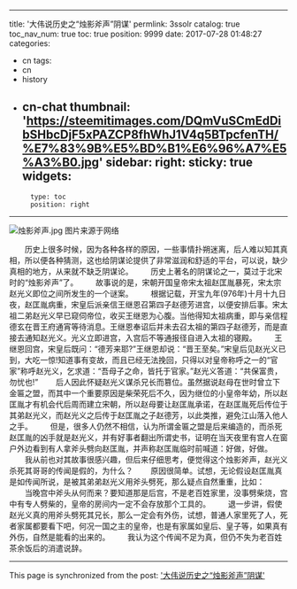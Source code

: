 
---
title: '大伟说历史之“烛影斧声”阴谋'
permlink: 3ssolr
catalog: true
toc_nav_num: true
toc: true
position: 9999
date: 2017-07-28 01:48:27
categories:
- cn
tags:
- cn
- history
- cn-chat
thumbnail: 'https://steemitimages.com/DQmVuSCmEdDibSHbcDjF5xPAZCP8fhWhJ1V4q5BTpcfenTH/%E7%83%9B%E5%BD%B1%E6%96%A7%E5%A3%B0.jpg'
sidebar:
    right:
        sticky: true
widgets:
    -
        type: toc
        position: right
---


![烛影斧声.jpg](https://steemitimages.com/DQmVuSCmEdDibSHbcDjF5xPAZCP8fhWhJ1V4q5BTpcfenTH/%E7%83%9B%E5%BD%B1%E6%96%A7%E5%A3%B0.jpg)
图片来源于网络

　　历史上很多时候，因为各种各样的原因，一些事情扑朔迷离，后人难以知其真相，所以便各种猜测，这也给阴谋论提供了非常滋润和舒适的平台，可以说，缺少真相的地方，从来就不缺乏阴谋论。
　　历史上著名的阴谋论之一，莫过于北宋时的“烛影斧声”了。
　　故事说的是，宋朝开国皇帝宋太祖赵匡胤暴死，宋太宗赵光义即位之间所发生的一个谜案。
　　根据记载，开宝九年(976年)十月十九日夜，赵匡胤病重，宋皇后派亲信王继恩召第四子赵德芳进宫，以便安排后事。宋太祖二弟赵光义早已窥伺帝位，收买王继恩为心腹。当他得知太祖病重，即与亲信程德玄在晋王府通宵等待消息。王继恩奉诏后并未去召太祖的第四子赵德芳，而是直接去通知赵光义。光义立即进宫，入宫后不等通报径自进入太祖的寝殿。
　　王继恩回宫，宋皇后既问：“德芳来耶?”王继恩却说：“晋王至矣。”宋皇后见赵光义已到，大吃一惊!知道事有变故，而且已经无法挽回，只得以对皇帝称呼之一的“官家”称呼赵光义，乞求道：“吾母子之命，皆托于官家。”赵光义答道：“共保富贵，勿忧也!”
　　后人因此怀疑赵光义谋杀兄长而篡位。虽然据说赵母在世时曾立下金匾之盟，而其中一个重要原因是柴荣死后不久，因为继位的小皇帝年幼，所以赵匡胤才有机会代后周而建立宋朝，所以赵母要让赵匡胤承诺，在赵匡胤死后传位于其弟赵光义，而赵光义之后传于赵匡胤之子赵德芳，以此类推，避免江山落入他人之手。
　　但是，很多人仍然不相信，认为所谓金匾之盟是后来编造的，而杀死赵匡胤的凶手就是赵光义，并有好事者翻出所谓史书，证明在当天夜里有宫人在窗户外边看到有人拿斧头劈向赵匡胤，并声称赵匡胤临时前喊道：好做，好做。
　　我从前也对其故事很感兴趣，但后来仔细思考，便觉得这个烛影斧声，赵光义杀死其哥哥的传闻是假的，为什么？
　　原因很简单。试想，无论假设赵匡胤真是如传闻所说，是被其弟弟赵光义用斧头劈死，那么疑点自然重重，比如：
　　当晚宫中斧头从何而来？要知道那是后宫，不是老百姓家里，没事劈柴烧，宫中有专人劈柴的，皇帝的房间内一定不会存放那个工具的。
　　退一步讲，假使赵光义真的用斧头劈死其兄长，那么一定会有外伤，试想，普通人家里死了人，死者家属都要看下吧，何况一国之主的皇帝，也是有家属如皇后、皇子等，如果真有外伤，自然是能看的出来的。
　　我认为这个传闻不足为真，但仍不失为老百姓茶余饭后的消遣说辞。

- - -

This page is synchronized from the post: ['大伟说历史之“烛影斧声”阴谋'](https://steemit.com/@rivalhw/3ssolr)
